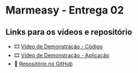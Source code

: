 # Marmeasy - Entrega 02

## Links para os vídeos e repositório

- 🎞️ [Vídeo de Demonstração - Código](https://drive.google.com/file/d/1ZW2a3sclg1tvFC4RGhyIrqhEt4LoF7tT/view?usp=drive_link)
- 🎞️ [Vídeo de Demonstração - Aplicação](https://drive.google.com/file/d/1ZW2a3sclg1tvFC4RGhyIrqhEt4LoF7tT/view?usp=drive_link)
- 📁 [Repositório no GitHub](https://github.com/odanielchristopher/marmeasy)

